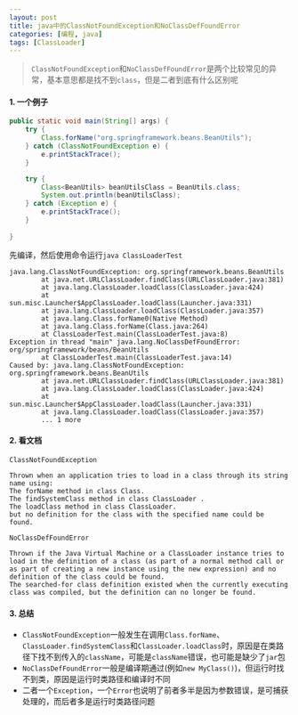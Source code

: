 ```yaml
---
layout: post
title: java中的ClassNotFoundException和NoClassDefFoundError
categories: [编程, java]
tags: [ClassLoader]
---
```



> `ClassNotFoundException`和`NoClassDefFoundError`是两个比较常见的异常，基本意思都是找不到`class`，但是二者到底有什么区别呢

#### 1. 一个例子
```java
public static void main(String[] args) {
    try {
        Class.forName("org.springframework.beans.BeanUtils");
    } catch (ClassNotFoundException e) {
        e.printStackTrace();
    }

    try {
        Class<BeanUtils> beanUtilsClass = BeanUtils.class;
        System.out.println(beanUtilsClass);
    } catch (Exception e) {
        e.printStackTrace();
    }
    
}
```

先编译，然后使用命令运行`java ClassLoaderTest`

```
java.lang.ClassNotFoundException: org.springframework.beans.BeanUtils
        at java.net.URLClassLoader.findClass(URLClassLoader.java:381)
        at java.lang.ClassLoader.loadClass(ClassLoader.java:424)
        at sun.misc.Launcher$AppClassLoader.loadClass(Launcher.java:331)
        at java.lang.ClassLoader.loadClass(ClassLoader.java:357)
        at java.lang.Class.forName0(Native Method)
        at java.lang.Class.forName(Class.java:264)
        at ClassLoaderTest.main(ClassLoaderTest.java:8)
Exception in thread "main" java.lang.NoClassDefFoundError: org/springframework/beans/BeanUtils
        at ClassLoaderTest.main(ClassLoaderTest.java:14)
Caused by: java.lang.ClassNotFoundException: org.springframework.beans.BeanUtils
        at java.net.URLClassLoader.findClass(URLClassLoader.java:381)
        at java.lang.ClassLoader.loadClass(ClassLoader.java:424)
        at sun.misc.Launcher$AppClassLoader.loadClass(Launcher.java:331)
        at java.lang.ClassLoader.loadClass(ClassLoader.java:357)
        ... 1 more
```

#### 2. 看文档

`ClassNotFoundException`

```
Thrown when an application tries to load in a class through its string name using:
The forName method in class Class.
The findSystemClass method in class ClassLoader .
The loadClass method in class ClassLoader.
but no definition for the class with the specified name could be found.
```

`NoClassDefFoundError`

```
Thrown if the Java Virtual Machine or a ClassLoader instance tries to load in the definition of a class (as part of a normal method call or as part of creating a new instance using the new expression) and no definition of the class could be found.   
The searched-for class definition existed when the currently executing class was compiled, but the definition can no longer be found.
```

#### 3. 总结

* `ClassNotFoundException`一般发生在调用`Class.forName`、`ClassLoader.findSystemClass`和`ClassLoader.loadClass`时，原因是在类路径下找不到传入的`className`，可能是`className`错误，也可能是缺少了`jar`包
* `NoClassDefFoundError`一般是编译期通过(例如`new MyClass()`)，但运行时找不到类，原因是运行时类路径和编译时不同
* 二者一个`Exception`，一个`Error`也说明了前者多半是因为参数错误，是可捕获处理的，而后者多是运行时类路径问题